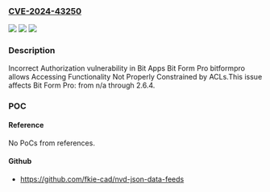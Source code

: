 ### [CVE-2024-43250](https://cve.mitre.org/cgi-bin/cvename.cgi?name=CVE-2024-43250)
![](https://img.shields.io/static/v1?label=Product&message=Bit%20Form%20Pro&color=blue)
![](https://img.shields.io/static/v1?label=Version&message=n%2Fa%3C%3D%202.6.4%20&color=brighgreen)
![](https://img.shields.io/static/v1?label=Vulnerability&message=CWE-863%20Incorrect%20Authorization&color=brighgreen)

### Description

Incorrect Authorization vulnerability in Bit Apps Bit Form Pro bitformpro allows Accessing Functionality Not Properly Constrained by ACLs.This issue affects Bit Form Pro: from n/a through 2.6.4.

### POC

#### Reference
No PoCs from references.

#### Github
- https://github.com/fkie-cad/nvd-json-data-feeds

